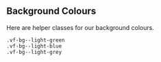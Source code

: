 ## Background Colours

Here are helper classes for our background colours.

```
.vf-bg--light-green
.vf-bg--light-blue
.vf-bg--light-grey
```
